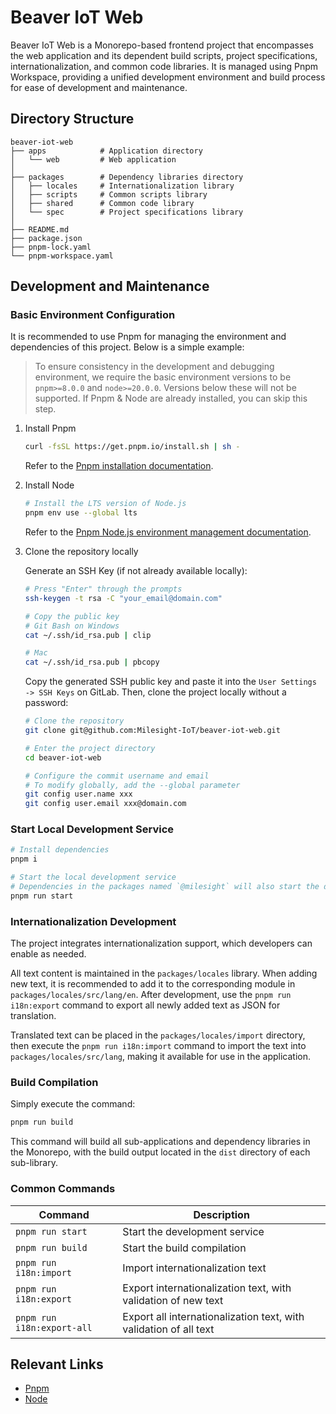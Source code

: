 # Beaver IoT Web

Beaver IoT Web is a Monorepo-based frontend project that encompasses the web application and its dependent build scripts, project specifications, internationalization, and common code libraries. It is managed using Pnpm Workspace, providing a unified development environment and build process for ease of development and maintenance.

## Directory Structure

```
beaver-iot-web
├── apps            # Application directory
│   └── web         # Web application
│
├── packages        # Dependency libraries directory
│   ├── locales     # Internationalization library
│   ├── scripts     # Common scripts library
│   ├── shared      # Common code library
│   └── spec        # Project specifications library
│
├── README.md
├── package.json
├── pnpm-lock.yaml
└── pnpm-workspace.yaml
```

## Development and Maintenance

### Basic Environment Configuration

It is recommended to use Pnpm for managing the environment and dependencies of this project. Below is a simple example:

> To ensure consistency in the development and debugging environment, we require the basic environment versions to be `pnpm>=8.0.0` and `node>=20.0.0`. Versions below these will not be supported. If Pnpm & Node are already installed, you can skip this step.

1. Install Pnpm

    ```bash
    curl -fsSL https://get.pnpm.io/install.sh | sh -
    ```

    Refer to the [Pnpm installation documentation](https://pnpm.io/installation).

2. Install Node

    ```bash
    # Install the LTS version of Node.js
    pnpm env use --global lts
    ```

    Refer to the [Pnpm Node.js environment management documentation](https://pnpm.io/cli/env).

3. Clone the repository locally

    Generate an SSH Key (if not already available locally):

    ```bash
    # Press "Enter" through the prompts
    ssh-keygen -t rsa -C "your_email@domain.com"

    # Copy the public key
    # Git Bash on Windows
    cat ~/.ssh/id_rsa.pub | clip

    # Mac
    cat ~/.ssh/id_rsa.pub | pbcopy
    ```

    Copy the generated SSH public key and paste it into the `User Settings -> SSH Keys` on GitLab. Then, clone the project locally without a password:

    ```bash
    # Clone the repository
    git clone git@github.com:Milesight-IoT/beaver-iot-web.git

    # Enter the project directory
    cd beaver-iot-web

    # Configure the commit username and email
    # To modify globally, add the --global parameter
    git config user.name xxx
    git config user.email xxx@domain.com
    ```

### Start Local Development Service

```bash
# Install dependencies
pnpm i

# Start the local development service
# Dependencies in the packages named `@milesight` will also start the development service
pnpm run start
```

### Internationalization Development

The project integrates internationalization support, which developers can enable as needed.

All text content is maintained in the `packages/locales` library. When adding new text, it is recommended to add it to the corresponding module in `packages/locales/src/lang/en`. After development, use the `pnpm run i18n:export` command to export all newly added text as JSON for translation.

Translated text can be placed in the `packages/locales/import` directory, then execute the `pnpm run i18n:import` command to import the text into `packages/locales/src/lang`, making it available for use in the application.

### Build Compilation

Simply execute the command:

```bash
pnpm run build
```

This command will build all sub-applications and dependency libraries in the Monorepo, with the build output located in the `dist` directory of each sub-library.

### Common Commands

| Command | Description |
| ---- | ---- |
| `pnpm run start` | Start the development service |
| `pnpm run build` | Start the build compilation |
| `pnpm run i18n:import` | Import internationalization text |
| `pnpm run i18n:export` | Export internationalization text, with validation of new text |
| `pnpm run i18n:export-all` | Export all internationalization text, with validation of all text |

## Relevant Links

- [Pnpm](https://pnpm.io/)
- [Node](https://nodejs.org/)
